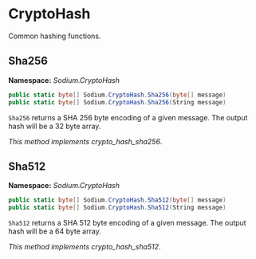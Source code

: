 # CryptoHash

Common hashing functions.

## Sha256

__Namespace:__ _Sodium.CryptoHash_

```C#
public static byte[] Sodium.CryptoHash.Sha256(byte[] message)
public static byte[] Sodium.CryptoHash.Sha256(String message)
```

`Sha256` returns a SHA 256 byte encoding of a given message. The output hash will be a 32 byte array.

_This method implements crypto_hash_sha256_.

## Sha512

__Namespace:__ _Sodium.CryptoHash_

```C#
public static byte[] Sodium.CryptoHash.Sha512(byte[] message)
public static byte[] Sodium.CryptoHash.Sha512(String message)
```

`Sha512` returns a SHA 512 byte encoding of a given message. The output hash will be a 64 byte array.

_This method implements crypto_hash_sha512_.